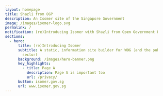```yaml
---
layout: homepage
title: Shazli from OGP
description: An Isomer site of the Singapore Government
image: /images/isomer-logo.svg
permalink: /
notification: (re)Introducing Isomer with Shazli from Open Government Products
sections:
  - hero:
      title: (re)Introducing Isomer
      subtitle: A static, information site builder for WOG (and the public healthcare
        sector)
      background: /images/hero-banner.png
      key_highlights:
        - title: Page A
          description: Page A is important too
          url: /privacy/
      button: isomer.gov.sg
      url: www.isomer.gov.sg
---
```

